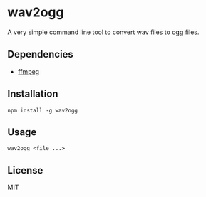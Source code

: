 # wav2ogg

A very simple command line tool to convert wav files to ogg files.

## Dependencies

* [ffmpeg](https://www.ffmpeg.org/)

## Installation

```
npm install -g wav2ogg
```

## Usage

```
wav2ogg <file ...>
```

## License

MIT
